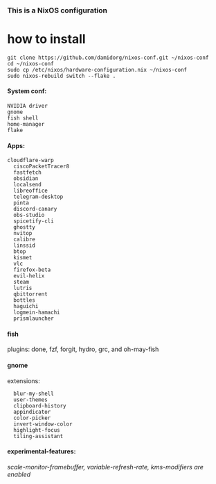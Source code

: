 ### This is a NixOS configuration
# how to install
```
git clone https://github.com/damidorg/nixos-conf.git ~/nixos-conf
cd ~/nixos-conf
sudo cp /etc/nixos/hardware-configuration.nix ~/nixos-conf
sudo nixos-rebuild switch --flake .

```
#### System conf:
	NVIDIA driver
	gnome
	fish shell
	home-manager
	flake

#### Apps:
	cloudflare-warp
      ciscoPacketTracer8
      fastfetch
      obsidian
      localsend
      libreoffice
      telegram-desktop
      pinta
      discord-canary
      obs-studio
      spicetify-cli
      ghostty
      nvitop
      calibre
      linssid
      btop
      kismet
      vlc
      firefox-beta
      evil-helix
      steam
      lutris
      qbittorrent
      bottles
      haguichi
      logmein-hamachi
      prismlauncher

#### fish 
plugins:
	done,
	fzf,
	forgit,
	hydro,
	grc,
and oh-may-fish

#### gnome
extensions:

	  blur-my-shell
      user-themes
      clipboard-history
      appindicator
      color-picker
      invert-window-color
      highlight-focus
      tiling-assistant
#### experimental-features:
*scale-monitor-framebuffer, variable-refresh-rate, kms-modifiers are enabled*

